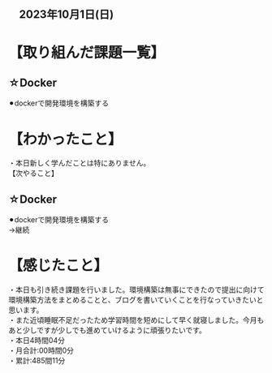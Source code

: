 ## 　2023年10月1日(日)
# 【取り組んだ課題一覧】
## ☆Docker
⚫︎dockerで開発環境を構築する<br>
# 【わかったこと】
・本日新しく学んだことは特にありません。<br>
【次やること】
## ☆Docker
⚫︎dockerで開発環境を構築する<br>
→継続
# 【感じたこと】
・本日も引き続き課題を行いました。環境構築は無事にできたので提出に向けて環境構築方法をまとめることと、ブログを書いていくことを行なっていきたいと思います。<br>
・また近頃睡眠不足だったため学習時間を短めにして早く就寝しました。今月もあと少しですが少しでも進めていけるように頑張りたいです。<br>
・本日4時間04分<br>
・月合計:00時間0分<br>
・累計:485間11分<br>
